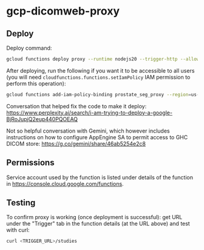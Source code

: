 # gcp-dicomweb-proxy

## Deploy

Deploy command:

```bash
gcloud functions deploy proxy --runtime nodejs20 --trigger-http --allow-unauthenticated
```

After deploying, run the following if you want it to be accessible to all users (you will need `cloudfunctions.functions.setIamPolicy` IAM permission to perform this operation):

```bash
gcloud functions add-iam-policy-binding prostate_seg_proxy --region=us-central1 --member=allUsers --role=roles/cloudfunctions.invoker
```



Conversation that helped fix the code to make it deploy: https://www.perplexity.ai/search/i-am-trying-to-deploy-a-google-BjRoJupjQ2eup440PQOEAQ

Not so helpful conversation with Gemini, which however includes instructions on how to configure AppEngine SA to permit access to GHC DICOM store: https://g.co/gemini/share/46ab5254e2c8

## Permissions

Service account used by the function is listed under details of the function in https://console.cloud.google.com/functions.

## Testing

To confirm proxy is working (once deployment is successful): get URL under the "Trigger" tab in the function details (at the URL above) and test with curl:

```bash
curl <TRIGGER_URL>/studies
```
